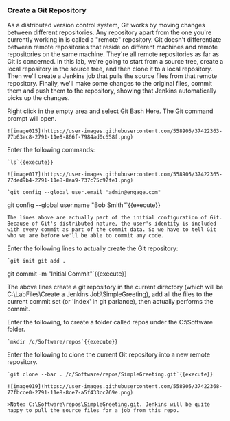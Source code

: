 ### Create a Git Repository

As a distributed version control system, Git works by moving changes between different repositories. Any repository apart from the one you're currently working in is called a "remote" repository. Git doesn't differentiate between remote repositories that reside on different machines and remote repositories on the same machine. They're all remote repositories as far as Git is concerned. In this lab, we're going to start from a source tree, create a local repository in the source tree, and then clone it to a local repository. Then we'll create a Jenkins job that pulls the source files from that remote repository. Finally, we'll make some changes to the original files, commit them and push them to the repository, showing that Jenkins automatically picks up the changes.
 
Right click in the empty area and select Git Bash Here. The Git command prompt will open.

	![image015](https://user-images.githubusercontent.com/558905/37422363-77b63ec8-2791-11e8-866f-7984ad0c658f.png)

Enter the following commands:

	`ls`{{execute}}

	![image017](https://user-images.githubusercontent.com/558905/37422365-77ded9b4-2791-11e8-8ea9-737c75c92fe1.png)

	`git config --global user.email "admin@engage.com" 
git config --global user.name "Bob Smith"`{{execute}}

	The lines above are actually part of the initial configuration of Git. Because of Git's distributed nature, the user's identity is included with every commit as part of the commit data. So we have to tell Git who we are before we'll be able to commit any code.

Enter the following lines to actually create the Git repository:

	`git init git add .
git commit -m "Initial Commit"`{{execute}}
	
The above lines create a git repository in the current directory (which will be C:\LabFiles\Create a Jenkins Job\SimpleGreeting), add all the files to the current commit set (or 'index' in git parlance), then actually performs the commit.

Enter the following, to create a folder called repos under the C:\Software folder.

	`mkdir /c/Software/repos`{{execute}}
	
Enter the following to clone the current Git repository into a new remote repository.

	`git clone --bar . /c/Software/repos/SimpleGreeting.git`{{execute}}

	![image019](https://user-images.githubusercontent.com/558905/37422368-77fbcce0-2791-11e8-8ce7-a5f433cc769e.png)

	>Note: C:\Software\repos\SimpleGreeting.git. Jenkins will be quite happy to pull the source files for a job from this repo.
